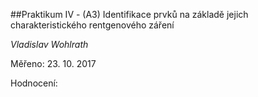 ##Praktikum IV - (A3) Identifikace prvků na základě jejich charakteristického rentgenového záření

*Vladislav Wohlrath*

Měřeno: 23. 10. 2017

Hodnocení: 
